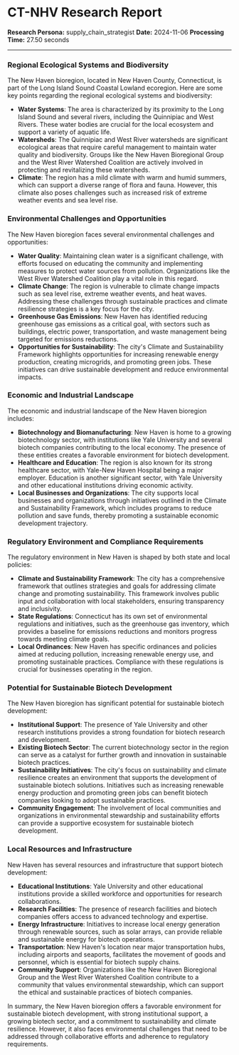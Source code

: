 # CT-NHV Research Report

**Research Persona:** supply_chain_strategist
**Date:** 2024-11-06
**Processing Time:** 27.50 seconds

---

### Regional Ecological Systems and Biodiversity

The New Haven bioregion, located in New Haven County, Connecticut, is part of the Long Island Sound Coastal Lowland ecoregion. Here are some key points regarding the regional ecological systems and biodiversity:

- **Water Systems**: The area is characterized by its proximity to the Long Island Sound and several rivers, including the Quinnipiac and West Rivers. These water bodies are crucial for the local ecosystem and support a variety of aquatic life.
- **Watersheds**: The Quinnipiac and West River watersheds are significant ecological areas that require careful management to maintain water quality and biodiversity. Groups like the New Haven Bioregional Group and the West River Watershed Coalition are actively involved in protecting and revitalizing these watersheds.
- **Climate**: The region has a mild climate with warm and humid summers, which can support a diverse range of flora and fauna. However, this climate also poses challenges such as increased risk of extreme weather events and sea level rise.

### Environmental Challenges and Opportunities

The New Haven bioregion faces several environmental challenges and opportunities:

- **Water Quality**: Maintaining clean water is a significant challenge, with efforts focused on educating the community and implementing measures to protect water sources from pollution. Organizations like the West River Watershed Coalition play a vital role in this regard.
- **Climate Change**: The region is vulnerable to climate change impacts such as sea level rise, extreme weather events, and heat waves. Addressing these challenges through sustainable practices and climate resilience strategies is a key focus for the city.
- **Greenhouse Gas Emissions**: New Haven has identified reducing greenhouse gas emissions as a critical goal, with sectors such as buildings, electric power, transportation, and waste management being targeted for emissions reductions.
- **Opportunities for Sustainability**: The city's Climate and Sustainability Framework highlights opportunities for increasing renewable energy production, creating microgrids, and promoting green jobs. These initiatives can drive sustainable development and reduce environmental impacts.

### Economic and Industrial Landscape

The economic and industrial landscape of the New Haven bioregion includes:

- **Biotechnology and Biomanufacturing**: New Haven is home to a growing biotechnology sector, with institutions like Yale University and several biotech companies contributing to the local economy. The presence of these entities creates a favorable environment for biotech development.
- **Healthcare and Education**: The region is also known for its strong healthcare sector, with Yale-New Haven Hospital being a major employer. Education is another significant sector, with Yale University and other educational institutions driving economic activity.
- **Local Businesses and Organizations**: The city supports local businesses and organizations through initiatives outlined in the Climate and Sustainability Framework, which includes programs to reduce pollution and save funds, thereby promoting a sustainable economic development trajectory.

### Regulatory Environment and Compliance Requirements

The regulatory environment in New Haven is shaped by both state and local policies:

- **Climate and Sustainability Framework**: The city has a comprehensive framework that outlines strategies and goals for addressing climate change and promoting sustainability. This framework involves public input and collaboration with local stakeholders, ensuring transparency and inclusivity.
- **State Regulations**: Connecticut has its own set of environmental regulations and initiatives, such as the greenhouse gas inventory, which provides a baseline for emissions reductions and monitors progress towards meeting climate goals.
- **Local Ordinances**: New Haven has specific ordinances and policies aimed at reducing pollution, increasing renewable energy use, and promoting sustainable practices. Compliance with these regulations is crucial for businesses operating in the region.

### Potential for Sustainable Biotech Development

The New Haven bioregion has significant potential for sustainable biotech development:

- **Institutional Support**: The presence of Yale University and other research institutions provides a strong foundation for biotech research and development.
- **Existing Biotech Sector**: The current biotechnology sector in the region can serve as a catalyst for further growth and innovation in sustainable biotech practices.
- **Sustainability Initiatives**: The city's focus on sustainability and climate resilience creates an environment that supports the development of sustainable biotech solutions. Initiatives such as increasing renewable energy production and promoting green jobs can benefit biotech companies looking to adopt sustainable practices.
- **Community Engagement**: The involvement of local communities and organizations in environmental stewardship and sustainability efforts can provide a supportive ecosystem for sustainable biotech development.

### Local Resources and Infrastructure

New Haven has several resources and infrastructure that support biotech development:

- **Educational Institutions**: Yale University and other educational institutions provide a skilled workforce and opportunities for research collaborations.
- **Research Facilities**: The presence of research facilities and biotech companies offers access to advanced technology and expertise.
- **Energy Infrastructure**: Initiatives to increase local energy generation through renewable sources, such as solar arrays, can provide reliable and sustainable energy for biotech operations.
- **Transportation**: New Haven's location near major transportation hubs, including airports and seaports, facilitates the movement of goods and personnel, which is essential for biotech supply chains.
- **Community Support**: Organizations like the New Haven Bioregional Group and the West River Watershed Coalition contribute to a community that values environmental stewardship, which can support the ethical and sustainable practices of biotech companies.

In summary, the New Haven bioregion offers a favorable environment for sustainable biotech development, with strong institutional support, a growing biotech sector, and a commitment to sustainability and climate resilience. However, it also faces environmental challenges that need to be addressed through collaborative efforts and adherence to regulatory requirements.
